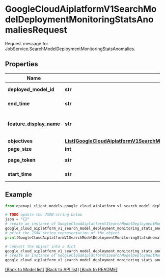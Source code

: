 # GoogleCloudAiplatformV1SearchModelDeploymentMonitoringStatsAnomaliesRequest

Request message for JobService.SearchModelDeploymentMonitoringStatsAnomalies.

## Properties

Name | Type | Description | Notes
------------ | ------------- | ------------- | -------------
**deployed_model_id** | **str** | Required. The DeployedModel ID of the [ModelDeploymentMonitoringObjectiveConfig.deployed_model_id]. | [optional] 
**end_time** | **str** | The latest timestamp of stats being generated. If not set, indicates feching stats till the latest possible one. | [optional] 
**feature_display_name** | **str** | The feature display name. If specified, only return the stats belonging to this feature. Format: ModelMonitoringStatsAnomalies.FeatureHistoricStatsAnomalies.feature_display_name, example: \&quot;user_destination\&quot;. | [optional] 
**objectives** | [**List[GoogleCloudAiplatformV1SearchModelDeploymentMonitoringStatsAnomaliesRequestStatsAnomaliesObjective]**](GoogleCloudAiplatformV1SearchModelDeploymentMonitoringStatsAnomaliesRequestStatsAnomaliesObjective.md) | Required. Objectives of the stats to retrieve. | [optional] 
**page_size** | **int** | The standard list page size. | [optional] 
**page_token** | **str** | A page token received from a previous JobService.SearchModelDeploymentMonitoringStatsAnomalies call. | [optional] 
**start_time** | **str** | The earliest timestamp of stats being generated. If not set, indicates fetching stats till the earliest possible one. | [optional] 

## Example

```python
from openapi_client.models.google_cloud_aiplatform_v1_search_model_deployment_monitoring_stats_anomalies_request import GoogleCloudAiplatformV1SearchModelDeploymentMonitoringStatsAnomaliesRequest

# TODO update the JSON string below
json = "{}"
# create an instance of GoogleCloudAiplatformV1SearchModelDeploymentMonitoringStatsAnomaliesRequest from a JSON string
google_cloud_aiplatform_v1_search_model_deployment_monitoring_stats_anomalies_request_instance = GoogleCloudAiplatformV1SearchModelDeploymentMonitoringStatsAnomaliesRequest.from_json(json)
# print the JSON string representation of the object
print(GoogleCloudAiplatformV1SearchModelDeploymentMonitoringStatsAnomaliesRequest.to_json())

# convert the object into a dict
google_cloud_aiplatform_v1_search_model_deployment_monitoring_stats_anomalies_request_dict = google_cloud_aiplatform_v1_search_model_deployment_monitoring_stats_anomalies_request_instance.to_dict()
# create an instance of GoogleCloudAiplatformV1SearchModelDeploymentMonitoringStatsAnomaliesRequest from a dict
google_cloud_aiplatform_v1_search_model_deployment_monitoring_stats_anomalies_request_from_dict = GoogleCloudAiplatformV1SearchModelDeploymentMonitoringStatsAnomaliesRequest.from_dict(google_cloud_aiplatform_v1_search_model_deployment_monitoring_stats_anomalies_request_dict)
```
[[Back to Model list]](../README.md#documentation-for-models) [[Back to API list]](../README.md#documentation-for-api-endpoints) [[Back to README]](../README.md)


